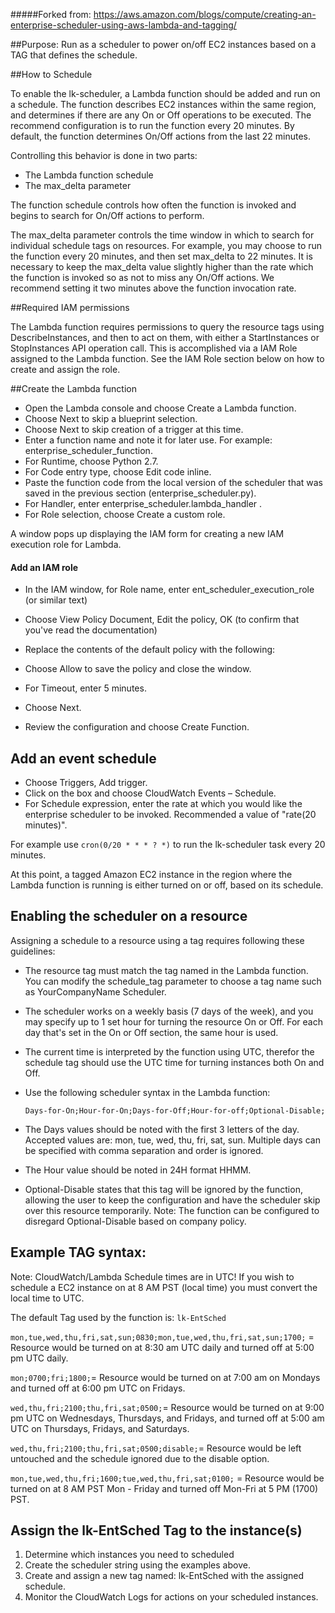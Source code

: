 #####Forked from:
https://aws.amazon.com/blogs/compute/creating-an-enterprise-scheduler-using-aws-lambda-and-tagging/

##Purpose:
Run as a scheduler to power on/off EC2 instances based on a TAG that defines the schedule. 

##How to Schedule

 To enable the lk-scheduler, a Lambda function should be added and run on a schedule. The function describes EC2 
 instances within the same region, and determines if there are any On or Off operations to be executed. 
 The recommend configuration is to run the function every 20 minutes. By default, the function determines On/Off actions 
 from the last 22 minutes.
 
 Controlling this behavior is done in two parts:

* The Lambda function schedule
* The max_delta parameter

The function schedule controls how often the function is invoked and begins to search for On/Off actions to perform. 

The max_delta parameter controls the time window in which to search for individual schedule tags on resources. For 
example, you may choose to run the function every 20 minutes, and then set max_delta to 22 minutes. It is necessary to 
keep the max_delta value slightly higher than the rate which the function is invoked so as not to miss any On/Off 
actions. We recommend setting it two minutes above the function invocation rate.

##Required IAM permissions

The Lambda function requires permissions to query the resource tags using DescribeInstances, and then to act on them, 
with either a StartInstances or StopInstances API operation call.  This is accomplished via a IAM Role assigned to the
Lambda function. See the IAM Role section below on how to create and assign the role. 


##Create the Lambda function

* Open the Lambda console and choose Create a Lambda function.
* Choose Next to skip a blueprint selection.
* Choose Next to skip creation of a trigger at this time.
* Enter a function name and note it for later use. For example: enterprise_scheduler_function.
* For Runtime, choose Python 2.7.
* For Code entry type, choose Edit code inline.
* Paste the function code from the local version of the scheduler that was saved in the previous section (enterprise_scheduler.py).
* For Handler, enter enterprise_scheduler.lambda_handler .
* For Role selection, choose Create a custom role.

A window pops up displaying the IAM form for creating a new IAM execution role for Lambda.

#### Add an IAM role
* In the IAM window, for Role name, enter ent_scheduler_execution_role (or similar text)
* Choose View Policy Document, Edit the policy, OK (to confirm that you've read the documentation)
* Replace the contents of the default policy with the following:
 
* Choose Allow to save the policy and close the window.
* For Timeout, enter 5 minutes.
* Choose Next.
* Review the configuration and choose Create Function.  

## Add an event schedule

* Choose Triggers, Add trigger.
* Click on the box and choose CloudWatch Events – Schedule.
* For Schedule expression, enter the rate at which you would like the enterprise scheduler to be invoked. Recommended a value of "rate(20 minutes)".

For example use `cron(0/20 * * * ? *)` to run the lk-scheduler task every 20 minutes. 

At this point, a tagged Amazon EC2 instance in the region where the Lambda function is running is either turned on or off, based on its schedule.

## Enabling the scheduler on a resource
Assigning a schedule to a resource using a tag requires following these guidelines:

* The resource tag must match the tag named in the Lambda function. You can modify the schedule_tag parameter to choose a tag name such as YourCompanyName Scheduler.
* The scheduler works on a weekly basis (7 days of the week), and you may specify up to 1 set hour for turning the resource On or Off. For each day that's set in the On or Off section, the same hour is used.
* The current time is interpreted by the function using UTC, therefor the schedule tag should use the UTC time for turning instances both On and Off.
* Use the following scheduler syntax in the Lambda function:

  `Days-for-On;Hour-for-On;Days-for-Off;Hour-for-off;Optional-Disable;`
  
* The Days values should be noted with the first 3 letters of the day. Accepted values are: mon, tue, wed, thu, fri, sat, sun. Multiple days can be specified with comma separation and order is ignored.
* The Hour value should be noted in 24H format HHMM.
* Optional-Disable states that this tag will be ignored by the function, allowing the user to keep the configuration and have the scheduler skip over this resource temporarily. Note: The function can be configured to disregard Optional-Disable based on company policy.

## Example TAG syntax: 

Note: CloudWatch/Lambda Schedule times are in UTC! If you wish to schedule a EC2 instance on at 8 AM PST (local time) you must convert
the local time to UTC. 

The default Tag used by the function is: `lk-EntSched`

`mon,tue,wed,thu,fri,sat,sun;0830;mon,tue,wed,thu,fri,sat,sun;1700;` = Resource would be turned on at 8:30 am UTC daily and turned off at 5:00 pm UTC daily.

`mon;0700;fri;1800;`= Resource would be turned on at 7:00 am on Mondays and turned off at 6:00 pm UTC on Fridays.

`wed,thu,fri;2100;thu,fri,sat;0500;`= Resource would be turned on at 9:00 pm UTC on Wednesdays, Thursdays, and Fridays, and turned off at 5:00 am UTC on Thursdays, Fridays, and Saturdays.

`wed,thu,fri;2100;thu,fri,sat;0500;disable;`= Resource would be left untouched and the schedule ignored due to the disable option.

`mon,tue,wed,thu,fri;1600;tue,wed,thu,fri,sat;0100;` = Resource would be turned on at 8 AM PST Mon - Friday and turned off 
Mon-Fri at 5 PM (1700) PST. 


## Assign the lk-EntSched Tag to the instance(s)

1. Determine which instances you need to scheduled
2. Create the scheduler string using the examples above.  
3. Create and assign a new tag named: lk-EntSched with the assigned schedule.
4. Monitor the CloudWatch Logs for actions on your scheduled instances.  
